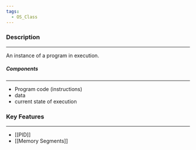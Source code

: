 ```yaml
---
tags:
  - OS_Class
---
```

### Description
---
An instance of a program in execution.

##### Components
---
- Program code (instructions)
- data
- current state of execution

### Key Features
---
- [[PID]]
- [[Memory Segments]]